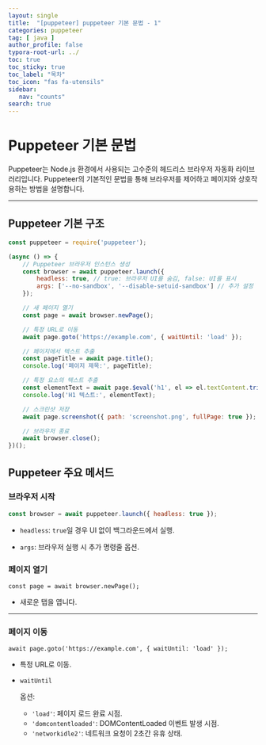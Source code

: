 ```yaml
---
layout: single
title:  "[puppeteer] puppeteer 기본 문법 - 1"
categories: puppeteer
tag: [ java ]
author_profile: false
typora-root-url: ../
toc: true
toc_sticky: true
toc_label: "목차"
toc_icon: "fas fa-utensils" 
sidebar:
   nav: "counts"
search: true
---
```


# Puppeteer 기본 문법

Puppeteer는 Node.js 환경에서 사용되는 고수준의 헤드리스 브라우저 자동화 라이브러리입니다. Puppeteer의 기본적인 문법을 통해 브라우저를 제어하고 페이지와 상호작용하는 방법을 설명합니다.

------

## Puppeteer 기본 구조

```javascript
const puppeteer = require('puppeteer');

(async () => {
    // Puppeteer 브라우저 인스턴스 생성
    const browser = await puppeteer.launch({
        headless: true, // true: 브라우저 UI를 숨김, false: UI를 표시
        args: ['--no-sandbox', '--disable-setuid-sandbox'] // 추가 설정
    });

    // 새 페이지 열기
    const page = await browser.newPage();

    // 특정 URL로 이동
    await page.goto('https://example.com', { waitUntil: 'load' });

    // 페이지에서 텍스트 추출
    const pageTitle = await page.title();
    console.log('페이지 제목:', pageTitle);

    // 특정 요소의 텍스트 추출
    const elementText = await page.$eval('h1', el => el.textContent.trim());
    console.log('H1 텍스트:', elementText);

    // 스크린샷 저장
    await page.screenshot({ path: 'screenshot.png', fullPage: true });

    // 브라우저 종료
    await browser.close();
})();

```

## Puppeteer 주요 메서드

### 브라우저 시작

```javascript
const browser = await puppeteer.launch({ headless: true });
```

* `headless`: `true`일 경우 UI 없이 백그라운드에서 실행.

* `args`: 브라우저 실행 시 추가 명령줄 옵션.

### 페이지 열기

```
const page = await browser.newPage();
```

- 새로운 탭을 엽니다.

------

### 페이지 이동

```
await page.goto('https://example.com', { waitUntil: 'load' });
```

- 특정 URL로 이동.

- ```
  waitUntil
  ```

   옵션:

  - `'load'`: 페이지 로드 완료 시점.
  - `'domcontentloaded'`: DOMContentLoaded 이벤트 발생 시점.
  - `'networkidle2'`: 네트워크 요청이 2초간 유휴 상태.